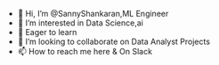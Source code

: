- 👋 Hi, I’m @SannyShankaran,ML Engineer
- 👀 I’m interested in Data Science,ai
- 🌱 Eager to learn
- 💞️ I’m looking to collaborate on Data Analyst Projects
- 📫 How to reach me here & On Slack

<!---
WickeDisDevil/WickeDisDevil is a ✨ special ✨ repository because its `README.md` (this file) appears on your GitHub profile.
You can click the Preview link to take a look at your changes.
--->
